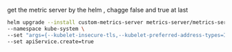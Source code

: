 get the metric server by the helm , chagge false and true at last

```bash
helm upgrade --install custom-metrics-server metrics-server/metrics-server \
--namespace kube-system \
--set "args={--kubelet-insecure-tls,--kubelet-preferred-address-types=InternalIP}" \
--set apiService.create=true
```
